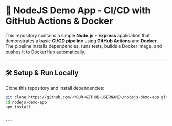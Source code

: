 # 🚀 NodeJS Demo App - CI/CD with GitHub Actions & Docker

This repository contains a simple **Node.js + Express** application that demonstrates a basic **CI/CD pipeline** using **GitHub Actions** and **Docker**.  
The pipeline installs dependencies, runs tests, builds a Docker image, and pushes it to DockerHub automatically.

---


## 🛠 Setup & Run Locally

Clone this repository and install dependencies:

```bash
git clone https://github.com/<YOUR-GITHUB-USERNAME>/nodejs-demo-app.git
cd nodejs-demo-app
npm install


---


